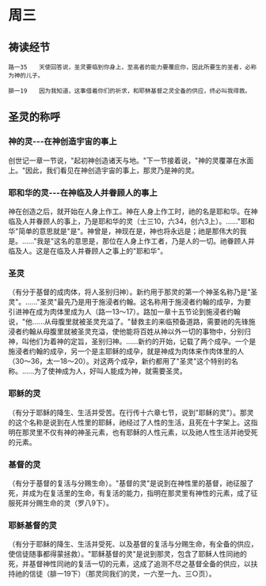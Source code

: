 # 周三

## 祷读经节
```
路一35　　天使回答说，圣灵要临到你身上，至高者的能力要覆庇你，因此所要生的圣者，必称为神的儿子。

腓一19　　因为我知道，这事借着你们的祈求，和耶稣基督之灵全备的供应，终必叫我得救。
```

## 圣灵的称呼

### 神的灵---在神创造宇宙的事上

创世记一章一节说，"起初神创造诸天与地。"下一节接着说，"神的灵覆罩在水面上。"因此，我们看见在神创造宇宙的事上，那灵乃是神的灵。

### 耶和华的灵---在神临及人并眷顾人的事上

神在创造之后，就开始在人身上作工。神在人身上作工时，祂的名是耶和华。在神临及人并眷顾人的事上，乃是耶和华的灵（士三10，六34，创六3上）。......"耶和华"简单的意思就是"是"。神曾是，神现在是，神也将永远是；祂是那伟大的我是。......"我是"这名的意思是，那位在人身上作工者，乃是人的一切。祂眷顾人并临及人。这是在临及人并眷顾人之事上的"耶和华"。

### 圣灵

（有分于基督的成肉体，将人圣别归神）。新约用于那灵的第一个神圣名称乃是"圣灵"。......"圣灵"最先乃是用于施浸者约翰。这名称用于施浸者约翰的成孕，为要引进神在成为肉体里成为人（路一13～17）。路加一章十五节论到施浸者约翰说，"他......从母腹里就被圣灵充溢了。"替救主的来临预备道路，需要祂的先锋施浸者约翰从母腹里就被圣灵充溢，使他能将百姓从神以外一切的事物中，分别归神，叫他们为着神的定旨，圣别归神。......新约的开始，记载了两个成孕。一个是施浸者约翰的成孕，另一个是主耶稣的成孕，就是神成为肉体来作肉体里的人（30～36，太一18～20）。对这两个成孕，新约都用了"圣灵"这个特别的名称。......为了使神成为人，好叫人能成为神，就需要圣灵。

### 耶稣的灵

（有分于耶稣的降生、生活并受苦。在行传十六章七节，说到"耶稣的灵"）。那灵的这个名称是说到在人性里的耶稣，祂经过了人性的生活，且死在十字架上。这指明在那灵里不仅有神的神圣元素，也有耶稣的人性元素，以及祂人性生活并祂受死的元素。

### 基督的灵

（有分于基督的复活与分赐生命）。"基督的灵"是说到在神性里的基督，祂征服了死，并成为在复活里的生命，有复活的能力，指明在那灵里有神性的元素，成了征服死并分赐生命的灵（罗八9下）。

### 耶稣基督的灵

（有分于耶稣的降生、生活并受死、以及基督的复活与分赐生命，有全备的供应，使信徒随事都得蒙拯救）。"耶稣基督的灵"是说到那灵，包含了耶稣人性同祂的死，并基督神性同祂的复活一切的元素，这成了追测不尽之基督全备的供应，以扶持祂的信徒（腓一19下）（那灵同我们的灵，一六至一九、三○页）。
